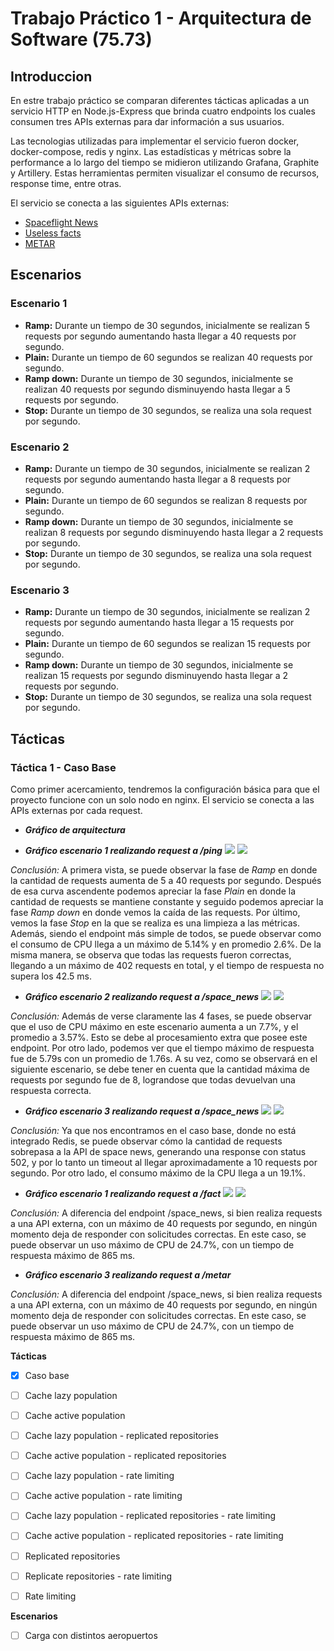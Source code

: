 # Trabajo Práctico 1 - Arquitectura de Software (75.73)

## Introduccion

En estre trabajo práctico se comparan diferentes tácticas aplicadas a un servicio HTTP en Node.js-Express que brinda cuatro endpoints los cuales consumen tres APIs externas para dar información a sus usuarios.

Las tecnologias utilizadas para implementar el servicio fueron docker, docker-compose, redis y nginx. Las estadísticas y métricas sobre la performance a lo largo del tiempo se midieron utilizando Grafana, Graphite y Artillery. Estas herramientas permiten visualizar el consumo de recursos, response time, entre otras.


El servicio se conecta a las siguientes APIs externas:
* [Spaceflight News](https://spaceflightnewsapi.net/)
* [Useless facts](https://uselessfacts.jsph.pl/)
* [METAR](https://www.aviationweather.gov/adds/dataserver_current)

## Escenarios

### Escenario 1

* **Ramp:** Durante un tiempo de 30 segundos, inicialmente se realizan 5 requests por segundo aumentando hasta llegar a 40 requests por segundo.
* **Plain:** Durante un tiempo de 60 segundos se realizan 40 requests por segundo.
* **Ramp down:** Durante un tiempo de 30 segundos, inicialmente se realizan 40 requests por segundo disminuyendo hasta llegar a 5 requests por segundo.
* **Stop:** Durante un tiempo de 30 segundos, se realiza una sola request por segundo.

### Escenario 2

* **Ramp:** Durante un tiempo de 30 segundos, inicialmente se realizan 2 requests por segundo aumentando hasta llegar a 8 requests por segundo.
* **Plain:** Durante un tiempo de 60 segundos se realizan 8 requests por segundo.
* **Ramp down:** Durante un tiempo de 30 segundos, inicialmente se realizan 8 requests por segundo disminuyendo hasta llegar a 2 requests por segundo.
* **Stop:** Durante un tiempo de 30 segundos, se realiza una sola request por segundo.

### Escenario 3

* **Ramp:** Durante un tiempo de 30 segundos, inicialmente se realizan 2 requests por segundo aumentando hasta llegar a 15 requests por segundo.
* **Plain:** Durante un tiempo de 60 segundos se realizan 15 requests por segundo.
* **Ramp down:** Durante un tiempo de 30 segundos, inicialmente se realizan 15 requests por segundo disminuyendo hasta llegar a 2 requests por segundo.
* **Stop:** Durante un tiempo de 30 segundos, se realiza una sola request por segundo.

## Tácticas

### Táctica 1 - Caso Base

Como primer acercamiento, tendremos la configuración básica para que el proyecto funcione con un solo nodo en nginx. El servicio se conecta a las APIs externas por cada request.

* **_Gráfico de arquitectura_**

* **_Gráfico escenario 1 realizando request a /ping_**
![](https://i.imgur.com/li25y4t.png)
![](https://i.imgur.com/wsKXT8k.png)

*Conclusión:* A primera vista, se puede observar la fase de *Ramp* en donde la cantidad de requests aumenta de 5 a 40 requests por segundo. Después de esa curva ascendente podemos apreciar la fase *Plain* en donde la cantidad de requests se mantiene constante y seguido podemos apreciar la fase *Ramp down* en donde vemos la caída de las requests. Por último, vemos la fase *Stop* en la que se realiza es una limpieza a las métricas. 
Además, siendo el endpoint más simple de todos, se puede observar como el consumo de CPU llega a un máximo de 5.14% y en promedio 2.6%. De la misma manera, se observa que todas las requests fueron correctas, llegando a un máximo de 402 requests en total, y el tiempo de respuesta no supera los 42.5 ms. 

* **_Gráfico escenario 2 realizando request a /space_news_**
![](https://i.imgur.com/bJnqmTx.png)
![](https://i.imgur.com/MxPqtzb.png)

*Conclusión:* Además de verse claramente las 4 fases, se puede observar que el uso de CPU máximo en este escenario aumenta a un 7.7%, y el promedio a 3.57%. Esto se debe al procesamiento extra que posee este endpoint. 
Por otro lado, podemos ver que el tiempo máximo de respuesta fue de 5.79s con un promedio de 1.76s.
A su vez, como se observará en el siguiente escenario, se debe tener en cuenta que la cantidad máxima de requests por segundo fue de 8, lograndose que todas devuelvan una respuesta correcta.

* **_Gráfico escenario 3 realizando request a /space_news_**
![](https://i.imgur.com/kMAUejc.png)
![](https://i.imgur.com/iVX0A3I.png)

*Conclusión:* Ya que nos encontramos en el caso base, donde no está integrado Redis, se puede observar cómo la cantidad de requests sobrepasa a la API de space news, generando una response con status 502, y por lo tanto un timeout al llegar aproximadamente a 10 requests por segundo. Por otro lado, el consumo máximo de la CPU llega a un 19.1%.

* **_Gráfico escenario 1 realizando request a /fact_**
![](https://i.imgur.com/PzvUlFo.png)
![](https://i.imgur.com/xLjqOx7.png)

*Conclusión:* A diferencia del endpoint /space_news, si bien realiza requests a una API externa, con un máximo de 40 requests por segundo, en ningún momento deja de responder con solicitudes correctas. En este caso, se puede observar un uso máximo de CPU de 24.7%, con un tiempo de respuesta máximo de 865 ms.

* **_Gráfico escenario 3 realizando request a /metar_**


*Conclusión:* A diferencia del endpoint /space_news, si bien realiza requests a una API externa, con un máximo de 40 requests por segundo, en ningún momento deja de responder con solicitudes correctas. En este caso, se puede observar un uso máximo de CPU de 24.7%, con un tiempo de respuesta máximo de 865 ms.

**Tácticas**

- [X] Caso base
- [ ] Cache lazy population
- [ ] Cache active population
- [ ] Cache lazy population - replicated repositories
- [ ] Cache active population - replicated repositories
- [ ] Cache lazy population - rate limiting
- [ ] Cache active population - rate limiting
- [ ] Cache lazy population - replicated repositories - rate limiting
- [ ] Cache active population - replicated repositories - rate limiting
- [ ] Replicated repositories
- [ ] Replicate repositories - rate limiting
- [ ] Rate limiting


**Escenarios**
- [ ] Carga con distintos aeropuertos

